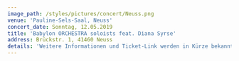 ```yaml
---
image_path: /styles/pictures/concert/Neuss.png
venue: 'Pauline-Sels-Saal, Neuss'
concert_date: Sonntag, 12.05.2019
title: 'Babylon ORCHESTRA soloists feat. Diana Syrse'
address: Brückstr. 1, 41460 Neuss
details: 'Weitere Informationen und Ticket-Link werden in Kürze bekannt gegeben'
---
```

